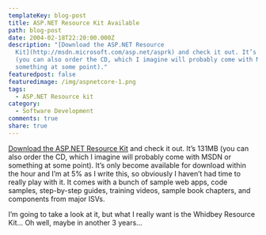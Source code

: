 ```yaml
---
templateKey: blog-post
title: ASP.NET Resource Kit Available
path: blog-post
date: 2004-02-18T22:20:00.000Z
description: "[Download the ASP.NET Resource
  Kit](http://msdn.microsoft.com/asp.net/asprk) and check it out. It’s 131MB
  (you can also order the CD, which I imagine will probably come with MSDN or
  something at some point)."
featuredpost: false
featuredimage: /img/aspnetcore-1.png
tags:
  - ASP.NET Resource kit
category:
  - Software Development
comments: true
share: true
---
```

<!--StartFragment-->

[Download the ASP.NET Resource Kit](http://msdn.microsoft.com/asp.net/asprk) and check it out. It’s 131MB (you can also order the CD, which I imagine will probably come with MSDN or something at some point). It’s only become available for download within the hour and I’m at 5% as I write this, so obviously I haven’t had time to really play with it. It comes with a bunch of sample web apps, code samples, step-by-step guides, training videos, sample book chapters, and components from major ISVs.

I’m going to take a look at it, but what I really want is the Whidbey Resource Kit… Oh well, maybe in another 3 years…

<!--EndFragment-->